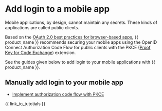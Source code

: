 # Add login to a mobile app

Mobile applications, by design, cannot maintain any secrets. These kinds of applications are called public clients.

Based on the [OAuth 2.0 best practices for browser-based apps](https://datatracker.ietf.org/doc/html/draft-ietf-oauth-browser-based-apps-08), {{ product_name }} recommends securing your mobile apps using the OpenID Connect Authorization Code Flow for public clients with the PKCE ([Proof Key for Code Exchange](https://datatracker.ietf.org/doc/html/rfc7636)) extension.

See the guides given below to add login to your mobile applications with {{ product_name }}.

## Manually add login to your mobile app

- [Implement authorization code flow with PKCE]({{base_path}}/guides/authentication/oidc/implement-auth-code-with-pkce/)

{{ link_to_tutotials }}